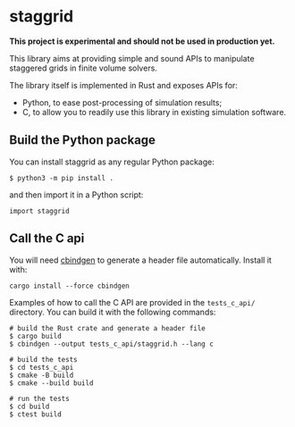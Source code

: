 staggrid
========

**This project is experimental and should not be used in production yet.**

This library aims at providing simple and sound APIs to manipulate staggered
grids in finite volume solvers.

The library itself is implemented in Rust and exposes APIs for:

- Python, to ease post-processing of simulation results;
- C, to allow you to readily use this library in existing simulation software.

Build the Python package
------------------------

You can install staggrid as any regular Python package:

    $ python3 -m pip install .

and then import it in a Python script:

    import staggrid

Call the C api
--------------

You will need [cbindgen](https://github.com/eqrion/cbindgen) to generate a
header file automatically.  Install it with:

    cargo install --force cbindgen

Examples of how to call the C API are provided in the `tests_c_api/`
directory.  You can build it with the following commands:

    # build the Rust crate and generate a header file
    $ cargo build
    $ cbindgen --output tests_c_api/staggrid.h --lang c

    # build the tests
    $ cd tests_c_api
    $ cmake -B build
    $ cmake --build build

    # run the tests
    $ cd build
    $ ctest build
